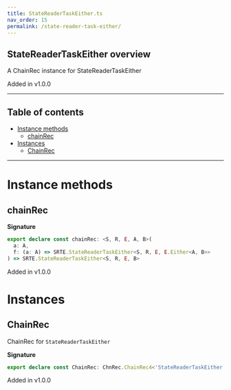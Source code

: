 ```yaml
---
title: StateReaderTaskEither.ts
nav_order: 15
permalink: /state-reader-task-either/
---
```


## StateReaderTaskEither overview

A ChainRec instance for StateReaderTaskEither

Added in v1.0.0

---

<h2 class="text-delta">Table of contents</h2>

- [Instance methods](#instance-methods)
  - [chainRec](#chainrec)
- [Instances](#instances)
  - [ChainRec](#chainrec)

---

# Instance methods

## chainRec

**Signature**

```ts
export declare const chainRec: <S, R, E, A, B>(
  a: A,
  f: (a: A) => SRTE.StateReaderTaskEither<S, R, E, E.Either<A, B>>
) => SRTE.StateReaderTaskEither<S, R, E, B>
```

Added in v1.0.0

# Instances

## ChainRec

ChainRec for `StateReaderTaskEither`

**Signature**

```ts
export declare const ChainRec: ChnRec.ChainRec4<'StateReaderTaskEither'>
```

Added in v1.0.0
